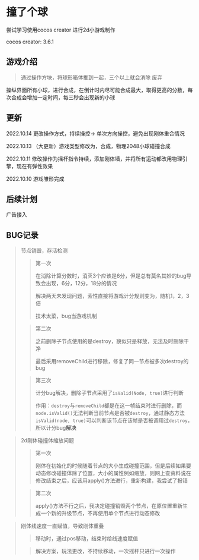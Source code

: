# 撞了个球

尝试学习使用cocos creator 进行2d小游戏制作

cocos creator: 3.6.1

## 游戏介绍

> 通过操作方块，将球形箱体推到一起，三个以上就会消除 废弃

操纵界面所有小球，进行合成，在倒计时内尽可能合成最大，取得更高的分数，每次合成会增加一定时间，每三秒会出现新的小球



## 更新

2022.10.14 更改操作方式，持续操控-> 单次方向操控，避免出现刚体重合情况

2022.10.13 （大更新）游戏类型修改为，合成，物理2048小球碰撞合成

2022.10.11 修改操作为摇杆指令持续，添加刚体墙，并将所有运动都改用物理引擎，现在有弹性效果

2022.10.10 游戏雏形完成



## 后续计划

广告接入

## BUG记录

> 节点销毁，存活检测
>
> > 第一次
> >
> > 在消除计算分数时，消灭3个应该是6分，但是总有莫名其妙的bug导致会出现，6分，12分，18分的情况
> >
> > 解决两天未发现问题，索性直接将游戏计分规则变为，随机1，2，3倍
> >
> > 技术太菜，bug当游戏机制
>
> >第二次
> >
> >之前删除子节点使用的是destroy，貌似只是释放，无法及时删除干净
> >
> >最后采用removeChild进行移除，修复了同一节点被多次destroy的bug
>
> > 第三次
> >
> > 计分bug解决，删除子节点采用了`isValid(Node, true)`进行判断
> >
> > 作用：`destroy`与`removeChild`都是在这一帧结束时进行删除，而`node.isValid()`无法判断当前节点是否被`destroy`，通过静态方法`isValid(node, true)`可以判断该节点在该帧是否被调用过`destroy`，所以计分bug**解决**

> 2d刚体碰撞体缩放问题
>
> >第一次
> >
> >刚体在初始化的时候随着节点的大小生成碰撞范围，但是后续如果要动态修改碰撞体除了位置，大小的属性例如缩放，则网上查资料说在修改结束之后，应该用apply()方法进行，重新构建，我尝试了报错
>
> > 第二次
> >
> > apply()方法不行之后，我决定碰撞销毁两个节点，在原位置重新生成一个新的升级节点，不再使用单个节点进行动态修改

> 刚体线速度一直赋值，导致刚体重叠
>
> > 移动时，通过pos移动，结束时给线速度赋值
>
> > 解决方案，玩法更改，不持续移动，一次摇杆只进行一次操作

